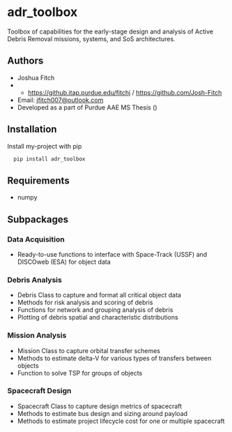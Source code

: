 # adr_toolbox
Toolbox of capabilities for the early-stage design and analysis of Active Debris Removal missions, systems, and SoS architectures.

## Authors
- Joshua Fitch 
- - https://github.itap.purdue.edu/fitchj / https://github.com/Josh-Fitch
- Email: jfitch007@outlook.com
- Developed as a part of Purdue AAE MS Thesis (<INSERT LINK TO THESIS>)

## Installation
Install my-project with pip
```bash
  pip install adr_toolbox
```

## Requirements
* numpy

## Subpackages
### Data Acquisition
- Ready-to-use functions to interface with Space-Track (USSF) and DISCOweb (ESA) for object data

### Debris Analysis
- Debris Class to capture and format all critical object data
- Methods for risk analysis and scoring of debris
- Functions for network and grouping analysis of debris
- Plotting of debris spatial and characteristic distributions

### Mission Analysis
- Mission Class to capture orbital transfer schemes
- Methods to estimate delta-V for various types of transfers between objects
- Function to solve TSP for groups of objects

### Spacecraft Design
- Spacecraft Class to capture design metrics of spacecraft
- Methods to estimate bus design and sizing around payload
- Methods to estimate project lifecycle cost for one or multiple spacecraft
